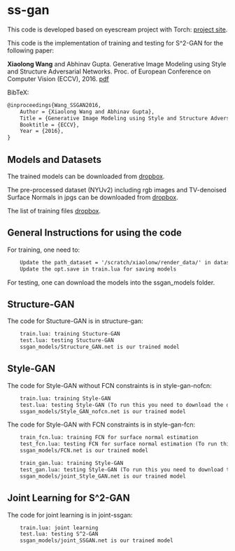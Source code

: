 # ss-gan

This code is developed based on eyescream project with Torch: [project site](https://github.com/facebook/eyescream).

This code is the implementation of training and testing for S^2-GAN for the following paper:

**Xiaolong Wang** and Abhinav Gupta. Generative Image Modeling using Style and Structure Adversarial Networks. Proc. of European Conference on Computer Vision (ECCV), 2016. [pdf](http://arxiv.org/pdf/1603.05631.pdf)

BibTeX: 
```txt
@inproceedings{Wang_SSGAN2016,
    Author = {Xiaolong Wang and Abhinav Gupta},
    Title = {Generative Image Modeling using Style and Structure Adversarial Networks},
    Booktitle = {ECCV},
    Year = {2016},
}
```



Models and Datasets
----

The trained models can be downloaded from [dropbox](https://www.dropbox.com/sh/zz7v8gfmgjvswxx/AACdZC045j88zHRnGyBIxuj_a?dl=0). 

The pre-processed dataset (NYUv2) including rgb images and TV-denoised Surface Normals in jpgs can be downloaded from [dropbox](https://dl.dropboxusercontent.com/u/334666754/ssgan/render_data.tar.gz). 

The list of training files [dropbox](https://dl.dropboxusercontent.com/u/334666754/ssgan/trainlist_rand.txt). 

General Instructions for using the code
----


For training, one need to:
```txt
	Update the path_dataset = '/scratch/xiaolonw/render_data/' in dataset.lua 
	Update the opt.save in train.lua for saving models 
```

For testing, one can download the models into the ssgan_models folder. 

Structure-GAN 
----

The code for Stucture-GAN is in structure-gan:
```txt
	train.lua: training Stucture-GAN
	test.lua: testing Stucture-GAN
	ssgan_models/Structure_GAN.net is our trained model
```

Style-GAN 
----

The code for Style-GAN without FCN constraints is in style-gan-nofcn:
```txt
	train.lua: training Style-GAN
	test.lua: testing Style-GAN (To run this you need to download the dataset)
	ssgan_models/Style_GAN_nofcn.net is our trained model
```

The code for Style-GAN with FCN constraints is in style-gan-fcn:
```txt
	train_fcn.lua: training FCN for surface normal estimation
	test_fcn.lua: testing FCN for surface normal estimation (To run this you need to download the dataset)
	ssgan_models/FCN.net is our trained model

	train_gan.lua: training Style-GAN
	test_gan.lua: testing Style-GAN (To run this you need to download the dataset)
	ssgan_models/joint_Style_GAN.net is our trained model
```

Joint Learning for S^2-GAN
----

The code for joint learning is in joint-ssgan:
```txt
	train.lua: joint learning 
	test.lua: testing S^2-GAN
	ssgan_models/joint_SSGAN.net is our trained model
```













